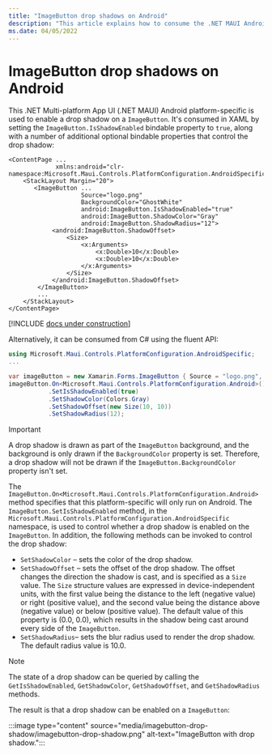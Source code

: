 ```yaml
---
title: "ImageButton drop shadows on Android"
description: "This article explains how to consume the .NET MAUI Android platform-specific that enables a drop shadow on a ImageButton."
ms.date: 04/05/2022
---
```


# ImageButton drop shadows on Android

This .NET Multi-platform App UI (.NET MAUI) Android platform-specific is used to enable a drop shadow on a `ImageButton`. It's consumed in XAML by setting the `ImageButton.IsShadowEnabled` bindable property to `true`, along with a number of additional optional bindable properties that control the drop shadow:

```xaml
<ContentPage ...
             xmlns:android="clr-namespace:Microsoft.Maui.Controls.PlatformConfiguration.AndroidSpecific;assembly=Microsoft.Maui.Controls">
    <StackLayout Margin="20">
       <ImageButton ...
                    Source="logo.png"
                    BackgroundColor="GhostWhite"
                    android:ImageButton.IsShadowEnabled="true"
                    android:ImageButton.ShadowColor="Gray"
                    android:ImageButton.ShadowRadius="12">
            <android:ImageButton.ShadowOffset>
                <Size>
                    <x:Arguments>
                        <x:Double>10</x:Double>
                        <x:Double>10</x:Double>
                    </x:Arguments>
                </Size>
            </android:ImageButton.ShadowOffset>
        </ImageButton>
        ...
    </StackLayout>
</ContentPage>
```

[!INCLUDE [docs under construction](~/includes/preview-note.md)]

Alternatively, it can be consumed from C# using the fluent API:

```csharp
using Microsoft.Maui.Controls.PlatformConfiguration.AndroidSpecific;
...

var imageButton = new Xamarin.Forms.ImageButton { Source = "logo.png", BackgroundColor = Colors.GhostWhite, ... };
imageButton.On<Microsoft.Maui.Controls.PlatformConfiguration.Android>()
           .SetIsShadowEnabled(true)
           .SetShadowColor(Colors.Gray)
           .SetShadowOffset(new Size(10, 10))
           .SetShadowRadius(12);
```

> [!IMPORTANT]
> A drop shadow is drawn as part of the `ImageButton` background, and the background is only drawn if the `BackgroundColor` property is set. Therefore, a drop shadow will not be drawn if the `ImageButton.BackgroundColor` property isn't set.

The `ImageButton.On<Microsoft.Maui.Controls.PlatformConfiguration.Android>` method specifies that this platform-specific will only run on Android. The `ImageButton.SetIsShadowEnabled` method, in the `Microsoft.Maui.Controls.PlatformConfiguration.AndroidSpecific` namespace, is used to control whether a drop shadow is enabled on the `ImageButton`. In addition, the following methods can be invoked to control the drop shadow:

- `SetShadowColor` – sets the color of the drop shadow.
- `SetShadowOffset` – sets the offset of the drop shadow. The offset changes the direction the shadow is cast, and is specified as a `Size` value. The `Size` structure values are expressed in device-independent units, with the first value being the distance to the left (negative value) or right (positive value), and the second value being the distance above (negative value) or below (positive value). The default value of this property is (0.0, 0.0), which results in the shadow being cast around every side of the `ImageButton`.
- `SetShadowRadius`– sets the blur radius used to render the drop shadow. The default radius value is 10.0.

> [!NOTE]
> The state of a drop shadow can be queried by calling the `GetIsShadowEnabled`, `GetShadowColor`, `GetShadowOffset`, and `GetShadowRadius` methods.

The result is that a drop shadow can be enabled on a `ImageButton`:

:::image type="content" source="media/imagebutton-drop-shadow/imagebutton-drop-shadow.png" alt-text="ImageButton with drop shadow.":::
